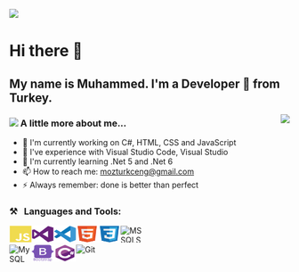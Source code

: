 ![](https://komarev.com/ghpvc/?username=ozturkmuhammed)
<h1>Hi there 👋</h1>

<h2>My name is Muhammed. I'm a Developer 🚀 from Turkey.</h2>

<img align="right" src="https://github.com/ozturkmuhammed/ozturkmuhammed/blob/main/developer.gif?raw=true"/>



### <img src="https://media.giphy.com/media/VgCDAzcKvsR6OM0uWg/giphy.gif" width="50"> A little more about me...

- 🔭  I'm currently working on C#, HTML, CSS and JavaScript
- 👋  I've experience with  Visual Studio Code, Visual Studio
- 🌱  I'm currently learning .Net 5 and .Net 6
- 📫  How to reach me: mozturkceng@gmail.com
- ⚡  Always remember: done is better than perfect

### ⚒&nbsp;&nbsp;&nbsp;**Languages and Tools:** 
<div style="display: inline_block">
 <img align="left" alt="JavaScript" height="30" width="40" src="https://raw.githubusercontent.com/devicons/devicon/master/icons/javascript/javascript-plain.svg">
 <img align="left" alt="Visual Studio" height="30" width="40" src="https://raw.githubusercontent.com/devicons/devicon/master/icons/visualstudio/visualstudio-plain.svg">
 <img align="left" alt="Visual Studio Code" height="30" width="40" src="https://raw.githubusercontent.com/devicons/devicon/2ae2a900d2f041da66e950e4d48052658d850630/icons/vscode/vscode-original.svg">
   <img align="left" alt="HTML" height="30" width="40" src="https://raw.githubusercontent.com/devicons/devicon/master/icons/html5/html5-original.svg">
 <img align="left" alt="CSS" height="30" width="40" src="https://raw.githubusercontent.com/devicons/devicon/master/icons/css3/css3-original.svg">
 <img align="left" alt="MSSQLServer" height="30" width="40" src="https://cdn.hosting.com.tr/hosting/img/svg/windows/sqlserver.svg">
 <br>
 </br>
 <img align="left" alt="MySQL" height="40" width="40" src="https://www.svgrepo.com/show/303251/mysql-logo.svg">
 <img align="left" alt="Bootstrap" height="30" width="40" src="https://raw.githubusercontent.com/devicons/devicon/master/icons/bootstrap/bootstrap-plain-wordmark.svg">
<img align="left" alt="C#" height="30" width="40" src="https://raw.githubusercontent.com/devicons/devicon/master/icons/csharp/csharp-original.svg">

 <img align="left" alt="Git" height="30" width="40" src="https://camo.githubusercontent.com/fbfcb9e3dc648adc93bef37c718db16c52f617ad055a26de6dc3c21865c3321d/68747470733a2f2f7777772e766563746f726c6f676f2e7a6f6e652f6c6f676f732f6769742d73636d2f6769742d73636d2d69636f6e2e737667">


</div>
<br>
</br>
<h1></h1>




